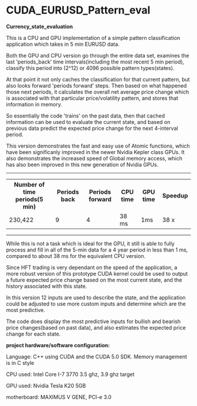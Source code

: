 CUDA_EURUSD_Pattern_eval
========================

__Currency_state_evaluation__


This is a CPU and GPU implementation of a simple pattern classification application which takes in 5 min EURUSD data.

Both the GPU and CPU version go through the entire data set, examines the last 'periods_back' time intervals(including the most recent 5 min period), classify this period into (2^12) or 4096 possible pattern types(states). 

At that point it not only caches the classification for that current pattern, but also looks forward 'periods forward' steps. Then based on what happened those next periods, it calculates the overall net average price change which is associated with that particular price/volatility pattern, and stores that information in memory.  

So essentially the code 'trains' on the past data, then that cached information can be used to evaluate the current state, and based on previous data predict the expected price change for the next 4-interval period.  


This version demonstrates the fast and easy use of Atomic functions, which have been significanly improved in the newer Nvidia Kepler class GPUs. It also demonstrates the increased speed of Global memory access, which has also been improved in this new generation of Nvidia GPUs.
 
 ____

<table>
  <tr>
    <th>Number of time periods(5 min)</th><th>Periods back</th><th>Periods forward</th><th>CPU time</th><th>GPU time</th><th>Speedup</th>
  </tr>
  <tr>
    <td>230,422</td><td>9 </td><td>4 </td><td>38 ms</td><td>1ms</td><td>38 x</td>
  </tr>
  
</table>

  ___

While this is not a task which is ideal for the GPU, it still is able to fully process and fill in all of the 5-min data for a 4 year period in less than 1 ms, compared to about 38 ms for the equivalent CPU version.

Since HFT trading is very dependant on the speed of the application, a more robust version of this prototype CUDA kernel could be used to output a future expected price change based on the most current state, and the history associated with this state.

In this version 12 inputs are used to describe the state, and the application could be adjusted to use more custom inputs and determine which are the most predictive. 

The code does display the most predictive inputs for bullish and bearish price changes(based on past data), and also estimates the expected price change for each state.


__project hardware/software configuration:__

Language: C++ using CUDA and the CUDA 5.0 SDK. Memory management is in C style

CPU used: Intel Core I-7 3770 3.5 ghz, 3.9 ghz target

GPU used: Nvidia Tesla K20 5GB

motherboard: MAXIMUS V GENE, PCI-e 3.0
